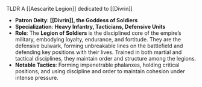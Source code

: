 TLDR
A [[Aescarite Legion]] dedicated to [[Divrin]]
- **Patron Deity**: **[[Divrin]], the Goddess of Soldiers**
- **Specialization**: **Heavy Infantry, Tacticians, Defensive Units**
- **Role**: The **Legion of Soldiers** is the disciplined core of the empire’s military, embodying loyalty, endurance, and fortitude. They are the defensive bulwark, forming unbreakable lines on the battlefield and defending key positions with their lives. Trained in both martial and tactical disciplines, they maintain order and structure among the legions.
- **Notable Tactics**: Forming impenetrable phalanxes, holding critical positions, and using discipline and order to maintain cohesion under intense pressure.